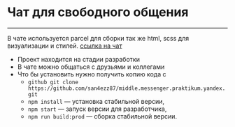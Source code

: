 # Чат для свободного общения
---
В чате используется parcel для сборки так же html, scss для визуализации и стилей.
[ссылка на чат](https://wonderful-bardeen-d1d0fd.netlify.app)

- Проект находится на стадии разработки
- В чате можно общаться с друзьями и коллегами 
- Что бы установить нужно получить копию кода с 
  - `github git clone https://github.com/san4ezz87/middle.messenger.praktikum.yandex.git`
  - `npm install` — установка стабильной версии,
  - `npm start` — запуск версии для разработчика,
  - `npm run build:prod` — сборка стабильной версии.
